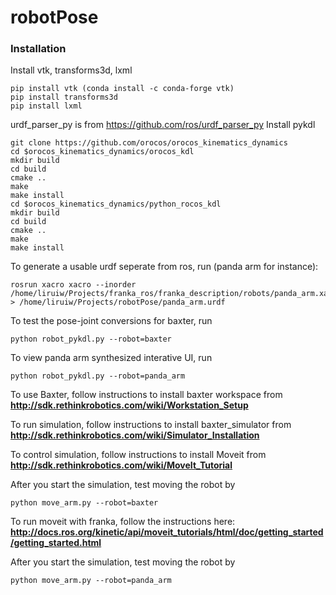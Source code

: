 # robotPose
### Installation
Install vtk, transforms3d, lxml 
```Shell
pip install vtk (conda install -c conda-forge vtk)
pip install transforms3d
pip install lxml
```
urdf_parser_py is from https://github.com/ros/urdf_parser_py
Install pykdl
```Shell
git clone https://github.com/orocos/orocos_kinematics_dynamics
cd $orocos_kinematics_dynamics/orocos_kdl
mkdir build
cd build
cmake ..
make
make install
cd $orocos_kinematics_dynamics/python_rocos_kdl
mkdir build
cd build
cmake ..
make
make install
```
To generate a usable urdf seperate from ros, run (panda arm for instance):
```Shell
rosrun xacro xacro --inorder /home/liruiw/Projects/franka_ros/franka_description/robots/panda_arm.xacro > /home/liruiw/Projects/robotPose/panda_arm.urdf
```
To test the pose-joint conversions for baxter, run
```Shell
python robot_pykdl.py --robot=baxter
```
To view panda arm synthesized interative UI, run
```Shell
python robot_pykdl.py --robot=panda_arm
```

To use Baxter, follow instructions to install baxter workspace from **http://sdk.rethinkrobotics.com/wiki/Workstation_Setup**

To run simulation, follow instructions to install baxter_simulator from  **http://sdk.rethinkrobotics.com/wiki/Simulator_Installation**

To control simulation, follow instructions to install Moveit from **http://sdk.rethinkrobotics.com/wiki/MoveIt_Tutorial**  

After you start the simulation, test moving the robot by
```Shell
python move_arm.py --robot=baxter
```
To run moveit with franka, follow the instructions here:
**http://docs.ros.org/kinetic/api/moveit_tutorials/html/doc/getting_started/getting_started.html**

After you start the simulation, test moving the robot by
```Shell
python move_arm.py --robot=panda_arm
```
